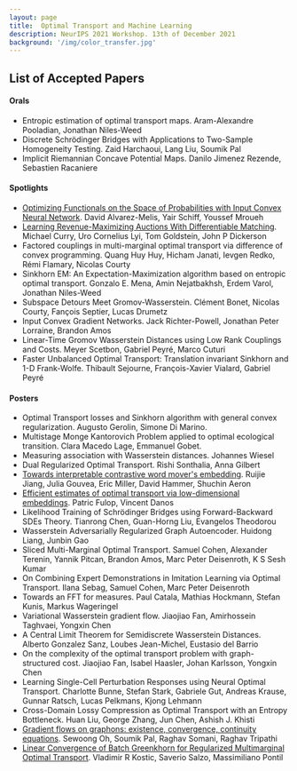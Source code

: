 ```yaml
---
layout: page
title:  Optimal Transport and Machine Learning  
description: NeurIPS 2021 Workshop. 13th of December 2021
background: '/img/color_transfer.jpg'
---
```


## List of Accepted Papers
#### Orals
- Entropic estimation of optimal transport maps. Aram-Alexandre Pooladian, Jonathan Niles-Weed
- Discrete Schrödinger Bridges with Applications to Two-Sample Homogeneity Testing. Zaid Harchaoui, Lang Liu, Soumik Pal
- Implicit Riemannian Concave Potential Maps. Danilo Jimenez Rezende, Sebastien Racaniere

#### Spotlights
- [Optimizing Functionals on the Space of Probabilities with Input Convex Neural Network](https://arxiv.org/pdf/2106.00774.pdf). David Alvarez-Melis, Yair Schiff, Youssef Mroueh
- [Learning Revenue-Maximizing Auctions With Differentiable Matching](https://arxiv.org/pdf/2106.07877.pdf). Michael Curry, Uro Cornelius Lyi, Tom Goldstein, John P Dickerson
- Factored couplings in multi-marginal optimal transport via difference of convex programming. Quang Huy Huy, Hicham Janati, Ievgen Redko, Rémi Flamary, Nicolas Courty
- Sinkhorn EM: An Expectation-Maximization algorithm based on entropic optimal transport. Gonzalo E. Mena, Amin Nejatbakhsh, Erdem Varol, Jonathan Niles-Weed
- Subspace Detours Meet Gromov-Wasserstein. Clément Bonet, Nicolas Courty, Fançois Septier, Lucas Drumetz
- Input Convex Gradient Networks. Jack Richter-Powell, Jonathan Peter Lorraine, Brandon Amos
- Linear-Time Gromov Wasserstein Distances using Low Rank Couplings and Costs. Meyer Scetbon, Gabriel Peyré, Marco Cuturi
- Faster Unbalanced Optimal Transport: Translation invariant Sinkhorn and 1-D Frank-Wolfe. Thibault Sejourne, François-Xavier Vialard, Gabriel Peyré

#### Posters
- Optimal Transport losses and Sinkhorn algorithm with general convex regularization. Augusto Gerolin, Simone Di Marino.
- Multistage Monge Kantorovich Problem applied to optimal ecological transition. Clara Macedo Lage, Emmanuel Gobet.
- Measuring association with Wasserstein distances. Johannes Wiesel
- Dual Regularized Optimal Transport. Rishi Sonthalia, Anna Gilbert
- [Towards interpretable contrastive word mover's embedding](https://arxiv.org/pdf/2111.01023.pdf). Ruijie Jiang, Julia Gouvea, Eric Miller, David Hammer, Shuchin Aeron
- [Efficient estimates of optimal transport via low-dimensional embeddings](http://arxiv.org/pdf/2111.04838.pdf). Patric Fulop, Vincent Danos
- Likelihood Training of Schrödinger Bridges using Forward-Backward SDEs Theory. Tianrong Chen, Guan-Horng Liu, Evangelos Theodorou
- Wasserstein Adversarially Regularized Graph Autoencoder. Huidong Liang, Junbin Gao
- Sliced Multi-Marginal Optimal Transport. Samuel Cohen, Alexander Terenin, Yannik Pitcan, Brandon Amos, Marc Peter Deisenroth, K S Sesh Kumar
- On Combining Expert Demonstrations in Imitation Learning via Optimal Transport. Ilana Sebag, Samuel Cohen, Marc Peter Deisenroth
- Towards an FFT for measures. Paul Catala, Mathias Hockmann, Stefan Kunis, Markus Wageringel
- Variational Wasserstein gradient flow. Jiaojiao Fan, Amirhossein Taghvaei, Yongxin Chen
- A Central Limit Theorem for Semidiscrete Wasserstein Distances. Alberto Gonzalez Sanz, Loubes Jean-Michel, Eustasio del Barrio
- On the complexity of the optimal transport problem with graph-structured cost. Jiaojiao Fan, Isabel Haasler, Johan Karlsson, Yongxin Chen
- Learning Single-Cell Perturbation Responses using Neural Optimal Transport. Charlotte Bunne, Stefan Stark, Gabriele Gut, Andreas Krause, Gunnar Ratsch, Lucas Pelkmans, Kjong Lehmann
- Cross-Domain Lossy Compression as Optimal Transport with an Entropy Bottleneck. Huan Liu, George Zhang, Jun Chen, Ashish J. Khisti
- [Gradient flows on graphons: existence, convergence, continuity equations](https://arxiv.org/pdf/2111.09459.pdf). Sewoong Oh, Soumik Pal, Raghav Somani, Raghav Tripathi
- [Linear Convergence of Batch Greenkhorn for Regularized Multimarginal Optimal Transport](http://arxiv.org/pdf/2112.00838.pdf). Vladimir R Kostic, Saverio Salzo, Massimiliano Pontil
